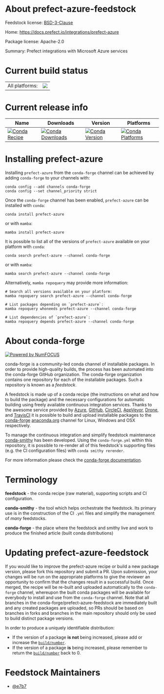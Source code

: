 About prefect-azure-feedstock
=============================

Feedstock license: [BSD-3-Clause](https://github.com/conda-forge/prefect-azure-feedstock/blob/main/LICENSE.txt)

Home: https://docs.prefect.io/integrations/prefect-azure

Package license: Apache-2.0

Summary: Prefect integrations with Microsoft Azure services

Current build status
====================


<table><tr><td>All platforms:</td>
    <td>
      <a href="https://dev.azure.com/conda-forge/feedstock-builds/_build/latest?definitionId=26285&branchName=main">
        <img src="https://dev.azure.com/conda-forge/feedstock-builds/_apis/build/status/prefect-azure-feedstock?branchName=main">
      </a>
    </td>
  </tr>
</table>

Current release info
====================

| Name | Downloads | Version | Platforms |
| --- | --- | --- | --- |
| [![Conda Recipe](https://img.shields.io/badge/recipe-prefect--azure-green.svg)](https://anaconda.org/conda-forge/prefect-azure) | [![Conda Downloads](https://img.shields.io/conda/dn/conda-forge/prefect-azure.svg)](https://anaconda.org/conda-forge/prefect-azure) | [![Conda Version](https://img.shields.io/conda/vn/conda-forge/prefect-azure.svg)](https://anaconda.org/conda-forge/prefect-azure) | [![Conda Platforms](https://img.shields.io/conda/pn/conda-forge/prefect-azure.svg)](https://anaconda.org/conda-forge/prefect-azure) |

Installing prefect-azure
========================

Installing `prefect-azure` from the `conda-forge` channel can be achieved by adding `conda-forge` to your channels with:

```
conda config --add channels conda-forge
conda config --set channel_priority strict
```

Once the `conda-forge` channel has been enabled, `prefect-azure` can be installed with `conda`:

```
conda install prefect-azure
```

or with `mamba`:

```
mamba install prefect-azure
```

It is possible to list all of the versions of `prefect-azure` available on your platform with `conda`:

```
conda search prefect-azure --channel conda-forge
```

or with `mamba`:

```
mamba search prefect-azure --channel conda-forge
```

Alternatively, `mamba repoquery` may provide more information:

```
# Search all versions available on your platform:
mamba repoquery search prefect-azure --channel conda-forge

# List packages depending on `prefect-azure`:
mamba repoquery whoneeds prefect-azure --channel conda-forge

# List dependencies of `prefect-azure`:
mamba repoquery depends prefect-azure --channel conda-forge
```


About conda-forge
=================

[![Powered by
NumFOCUS](https://img.shields.io/badge/powered%20by-NumFOCUS-orange.svg?style=flat&colorA=E1523D&colorB=007D8A)](https://numfocus.org)

conda-forge is a community-led conda channel of installable packages.
In order to provide high-quality builds, the process has been automated into the
conda-forge GitHub organization. The conda-forge organization contains one repository
for each of the installable packages. Such a repository is known as a *feedstock*.

A feedstock is made up of a conda recipe (the instructions on what and how to build
the package) and the necessary configurations for automatic building using freely
available continuous integration services. Thanks to the awesome service provided by
[Azure](https://azure.microsoft.com/en-us/services/devops/), [GitHub](https://github.com/),
[CircleCI](https://circleci.com/), [AppVeyor](https://www.appveyor.com/),
[Drone](https://cloud.drone.io/welcome), and [TravisCI](https://travis-ci.com/)
it is possible to build and upload installable packages to the
[conda-forge](https://anaconda.org/conda-forge) [anaconda.org](https://anaconda.org/)
channel for Linux, Windows and OSX respectively.

To manage the continuous integration and simplify feedstock maintenance
[conda-smithy](https://github.com/conda-forge/conda-smithy) has been developed.
Using the ``conda-forge.yml`` within this repository, it is possible to re-render all of
this feedstock's supporting files (e.g. the CI configuration files) with ``conda smithy rerender``.

For more information please check the [conda-forge documentation](https://conda-forge.org/docs/).

Terminology
===========

**feedstock** - the conda recipe (raw material), supporting scripts and CI configuration.

**conda-smithy** - the tool which helps orchestrate the feedstock.
                   Its primary use is in the construction of the CI ``.yml`` files
                   and simplify the management of *many* feedstocks.

**conda-forge** - the place where the feedstock and smithy live and work to
                  produce the finished article (built conda distributions)


Updating prefect-azure-feedstock
================================

If you would like to improve the prefect-azure recipe or build a new
package version, please fork this repository and submit a PR. Upon submission,
your changes will be run on the appropriate platforms to give the reviewer an
opportunity to confirm that the changes result in a successful build. Once
merged, the recipe will be re-built and uploaded automatically to the
`conda-forge` channel, whereupon the built conda packages will be available for
everybody to install and use from the `conda-forge` channel.
Note that all branches in the conda-forge/prefect-azure-feedstock are
immediately built and any created packages are uploaded, so PRs should be based
on branches in forks and branches in the main repository should only be used to
build distinct package versions.

In order to produce a uniquely identifiable distribution:
 * If the version of a package **is not** being increased, please add or increase
   the [``build/number``](https://docs.conda.io/projects/conda-build/en/latest/resources/define-metadata.html#build-number-and-string).
 * If the version of a package **is** being increased, please remember to return
   the [``build/number``](https://docs.conda.io/projects/conda-build/en/latest/resources/define-metadata.html#build-number-and-string)
   back to 0.

Feedstock Maintainers
=====================

* [@e7b7](https://github.com/e7b7/)

